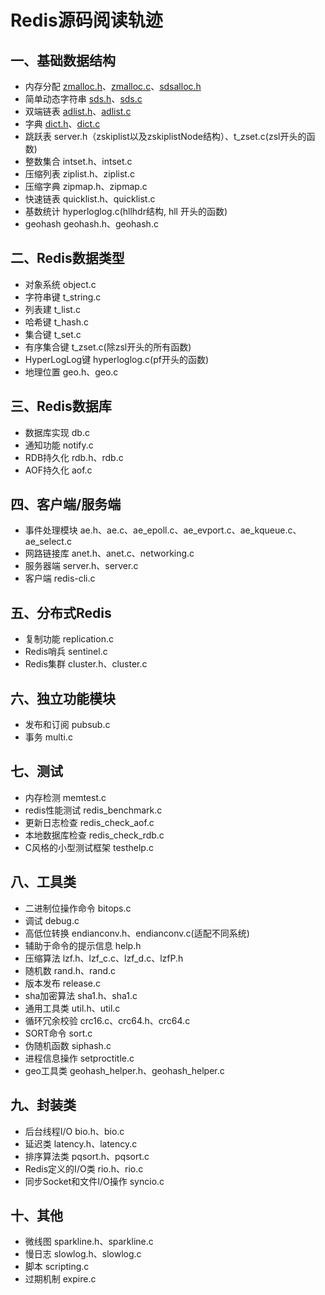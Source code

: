# Redis源码阅读轨迹

## 一、基础数据结构
* 内存分配 [zmalloc.h](https://github.com/tracenow/redis-4.0-annotation/blob/master/src/zmalloc.h)、[zmalloc.c](https://github.com/tracenow/redis-4.0-annotation/blob/master/src/zmalloc.c)、[sdsalloc.h](https://github.com/tracenow/redis-4.0-annotation/blob/master/src/sdsalloc.h)
* 简单动态字符串 [sds.h](https://github.com/tracenow/redis-4.0-annotation/blob/master/src/sds.h)、[sds.c](https://github.com/tracenow/redis-4.0-annotation/blob/master/src/sds.c)
* 双端链表 [adlist.h](https://github.com/tracenow/redis-4.0-annotation/blob/master/src/adlist.h)、[adlist.c](https://github.com/tracenow/redis-4.0-annotation/blob/master/src/adlist.c)
* 字典 [dict.h](https://github.com/tracenow/redis-4.0-annotation/blob/master/src/dict.h)、[dict.c](https://github.com/tracenow/redis-4.0-annotation/blob/master/src/dict.c)
* 跳跃表 server.h（zskiplist以及zskiplistNode结构）、t_zset.c(zsl开头的函数)
* 整数集合 intset.h、intset.c
* 压缩列表 ziplist.h、ziplist.c
* 压缩字典 zipmap.h、zipmap.c
* 快速链表 quicklist.h、quicklist.c
* 基数统计 hyperloglog.c(hllhdr结构, hll 开头的函数)
* geohash geohash.h、geohash.c

## 二、Redis数据类型
* 对象系统 object.c
* 字符串键 t_string.c
* 列表建 t_list.c
* 哈希键 t_hash.c
* 集合键 t_set.c
* 有序集合键 t_zset.c(除zsl开头的所有函数)
* HyperLogLog键 hyperloglog.c(pf开头的函数)
* 地理位置 geo.h、geo.c

## 三、Redis数据库
* 数据库实现 db.c
* 通知功能 notify.c
* RDB持久化 rdb.h、rdb.c
* AOF持久化 aof.c

## 四、客户端/服务端
* 事件处理模块 ae.h、ae.c、ae_epoll.c、ae_evport.c、ae_kqueue.c、ae_select.c
* 网路链接库 anet.h、anet.c、networking.c
* 服务器端 server.h、server.c
* 客户端 redis-cli.c

## 五、分布式Redis
* 复制功能 replication.c
* Redis哨兵 sentinel.c
* Redis集群 cluster.h、cluster.c

## 六、独立功能模块
* 发布和订阅 pubsub.c
* 事务 multi.c

## 七、测试
* 内存检测 memtest.c
* redis性能测试 redis_benchmark.c
* 更新日志检查 redis_check_aof.c
* 本地数据库检查 redis_check_rdb.c
* C风格的小型测试框架 testhelp.c

## 八、工具类
* 二进制位操作命令 bitops.c
* 调试 debug.c
* 高低位转换 endianconv.h、endianconv.c(适配不同系统)
* 辅助于命令的提示信息 help.h
* 压缩算法 lzf.h、lzf_c.c、lzf_d.c、lzfP.h
* 随机数 rand.h、rand.c
* 版本发布 release.c
* sha加密算法 sha1.h、sha1.c
* 通用工具类 util.h、util.c
* 循环冗余校验 crc16.c、crc64.h、crc64.c
* SORT命令 sort.c
* 伪随机函数 siphash.c
* 进程信息操作 setproctitle.c
* geo工具类 geohash_helper.h、geohash_helper.c

## 九、封装类
* 后台线程I/O bio.h、bio.c
* 延迟类 latency.h、latency.c
* 排序算法类 pqsort.h、pqsort.c
* Redis定义的I/O类 rio.h、rio.c
* 同步Socket和文件I/O操作 syncio.c

## 十、其他
* 微线图 sparkline.h、sparkline.c
* 慢日志 slowlog.h、slowlog.c
* 脚本 scripting.c
* 过期机制 expire.c